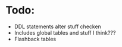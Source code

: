 # Todo:
-  DDL statements alter stuff checken
 - Includes global tables and stuff I think???
 - Flashback tables